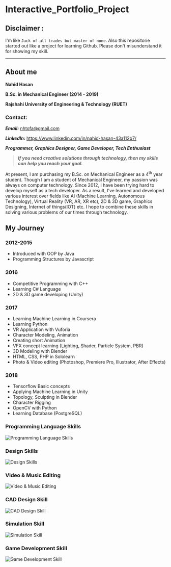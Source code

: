 # Interactive_Portfolio_Project


## Disclaimer :

I'm like `Jack of all trades but master of none`.
Also this repositorie started out like a project for learning Github. Please don't misunderstand it for showing my skill. 
***

## About me

**Nahid Hasan**

**B.Sc. in Mechanical Engineer (2014 - 2019)**

**Rajshahi University of Engineering & Technology (RUET)**

### Contact: 

***Email:*** nhtofa@gmail.com

***LinkedIn:*** https://www.linkedin.com/in/nahid-hasan-43a112b7/

***Programmer, Graphics Designer, Game Developer, Tech Enthusiast***

> ***If you need creative solutions through technology, then my skills can***
> ***help you reach your goal.***

At present, I am purchasing my B.Sc. on Mechanical Engineer as a 4<sup>th</sup> year student. Though I am a student of Mechanical Engineer, my passion was always on computer technology. Since 2012, I have been trying hard to develop myself as a tech developer. As a result, I've learned and developed various interest over fields like AI (Machine Learning, Autonomous Technology), Virtual Reality (VR, AR, XR etc), 2D & 3D game, Graphics Designing, Internet of things(IOT) etc. I hope to combine these skills in solving various problems of our times through technology.      



## My Journey


### 2012-2015
-   Introduced with OOP by Java    
-   Programming Structures by Javascript 

### 2016

-   Competitive Programming with C++   
-   Learning C# Language
-   2D & 3D game developing (Unity)    

### 2017

-   Learning Machine Learning in Coursera
-   Learning Python
-   VR Application with Vuforia   
-   Character Modeling, Animation   
-   Creating short Animation    
-   VFX concept learning (Lighting, Shader, Particle System, PBR)    
-   3D Modeling with Blender    
-   HTML, CSS, PHP in Sololearn    
-   Photo & Video editing (Photoshop, Premiere Pro, Illustrator, After Effects)  

### 2018

-   Tensorflow Basic concepts
-   Applying Machine Learning in Unity   
-   Topology, Sculpting in Blender    
-   Character Rigging    
-   OpenCV with Python    
-   Learning Database (PostgreSQL)


### Programming Language Skills
![Programming Language Skills](https://lh3.googleusercontent.com/NE56_S1glaI49o2uz8FqJjdTpPrSpU2Q--PBMB0ECpIUgB9mKLLSu6v0zWsSfnVkvoypT6exN16I "Programming Language Skills")
### Design Skills
![Design Skills](https://lh3.googleusercontent.com/7mJ8LnRnQ4LklG499H01OCuHLkPdJsuRPsJJF7vTAca3atksmS0boISBM8RL19qiyTz_XmVjSM_y "Design Skills")
### Video & Music Editing
![Video & Music Editing](https://lh3.googleusercontent.com/SLjOi7BT3iLGz8xeRZdO3Sk2Z6xx2Pfrd7uMvwvok8fwX6M56da6g691N4syHNEVmvAOyJFDprdT "Video & Music Editing")
### CAD Design Skill
![CAD Design Skill](https://lh3.googleusercontent.com/QdlGkG-jXRv-QtYxyQMXculidBAAwz56-c7m7kGIIggnUoslwvQGV0r4D0TckRMTi8Y20wkVVi-R "CAD Design Skill")
### Simulation Skill

![Simulation Skill](https://lh3.googleusercontent.com/5U1FzaL9nXQq48brmQ6EiZp61QTdTL2eb6FqaMreaPXJv9k9XCTejiQxIfjzrD-VSxTdqo0OMUH1 "Simulation Skill")
### Game Development Skill
![Game Development Skill](https://lh3.googleusercontent.com/98mc-NjLgj7SpNXjr5sa_zb2RddZufAui1TYckN_xiaw6y7anSv4XDtdM2HUYJ98ggGqLK_5VuNt "Game Development Skill")
